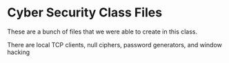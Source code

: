 # Cyber Security Class Files

These are a bunch of files that we were able to create in this class.

There are local TCP clients, null ciphers, password generators,
and window hacking

